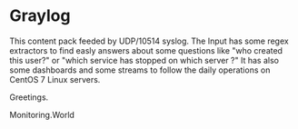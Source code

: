 # Graylog

This content pack feeded by UDP/10514 syslog.
The Input has some regex extractors to find easly answers about some questions like "who created this user?" or "which service has stopped on which server ?"
It has also some dashboards and some streams to follow the daily operations on CentOS 7 Linux servers.

Greetings.

Monitoring.World

